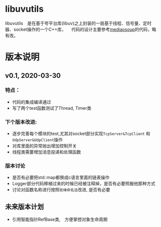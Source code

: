 # libuvutils
  libuvutils　是在基于夸平台库(libuv)之上封装的一层基于线程、信号量、定时器、socket操作的一个C++库，
　代码的设计主要参考[mediaosoup](http://https://github.com/versatica/mediasoup.git)的代码，略有改。
# 版本说明

## v0.1, 2020-03-30
### 特点：
- 代码的集成编译通过
- 写了两个test函数测试了Thread, Timer类

### 下个版本改进:
- 逐步完善每个模块的test,尤其对socket部分实现`TcpServer&TcpClient` 和`UdpServer&UdpClient`操作
- 对库里面的异常抛出增加控制开关
- 线程类需要增加消息投递和处理函数

### 版本讨论
- 是否有必要把std::map都换成c语言里面的链表操作
- Logger部分代码移植过来的时候已经被注释掉，是否有必要照搬他那种方式
- 讨论对函数名称进行按照`驼峰命名法`改进, 是否有必要

## 未来版本计划
- 引用智能指针RefBase类,　方便掌控对象生命周期
　

